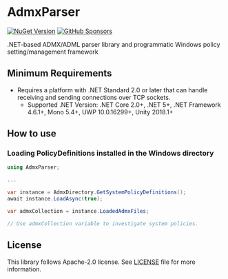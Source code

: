 # AdmxParser

[![NuGet Version](https://img.shields.io/nuget/v/AdmxParser)](https://www.nuget.org/packages/AdmxParser/) [![GitHub Sponsors](https://img.shields.io/github/sponsors/rkttu)](https://github.com/sponsors/rkttu/)

.NET-based ADMX/ADML parser library and programmatic Windows policy setting/management framework

## Minimum Requirements

- Requires a platform with .NET Standard 2.0 or later that can handle receiving and sending connections over TCP sockets.
  - Supported .NET Version: .NET Core 2.0+, .NET 5+, .NET Framework 4.6.1+, Mono 5.4+, UWP 10.0.16299+, Unity 2018.1+

## How to use

### Loading PolicyDefinitions installed in the Windows directory

```csharp
using AdmxParser;

...

var instance = AdmxDirectory.GetSystemPolicyDefinitions();
await instance.LoadAsync(true);

var admxCollection = instance.LoadedAdmxFiles;

// Use admxCollection variable to investigate system policies.
```

## License

This library follows Apache-2.0 license. See [LICENSE](./LICENSE) file for more information.
